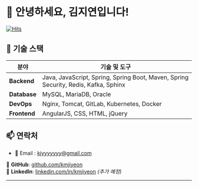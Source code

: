  # 👋 안녕하세요, 김지연입니다!  
 [![Hits](https://hits.seeyoufarm.com/api/count/incr/badge.svg?url=https%3A%2F%2Fgithub.com%2F<kimjiyeon-dev>&count_bg=%2376FB11&title_bg=%23198BD7&icon=github.svg&icon_color=%23000000&title=Visitors&edge_flat=false)](https://hits.seeyoufarm.com)

## 🚀 기술 스택

| **분야** | **기술 및 도구** |
| --- | --- |
| **Backend** | Java, JavaScript, Spring, Spring Boot, Maven, Spring Security, Redis, Kafka, Sphinx |
| **Database** | MySQL, MariaDB, Oracle |
| **DevOps** | Nginx, Tomcat, GitLab, Kubernetes, Docker |
| **Frontend** | AngularJS, CSS, HTML, jQuery |

## 📫 연락처

- 📧 Email : [kjyyyyyyy@gmail.com](mailto:kjyyyyyyy@gmail.com)  

🔗 **GitHub**: [github.com/kmjiyeon](https://github.com/kmjiyeon)  
🔗 **LinkedIn**: [linkedin.com/in/kmjiyeon](#) *(추가 예정)*  

--- 

